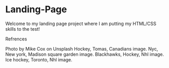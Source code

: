 # Landing-Page
Welcome to my landing page project where I am putting my HTML/CSS skills to the test!


Refrences

Photo by Mike Cox on Unsplash
Hockey, Tomas, Canadians image.
Nyc, New york, Madison square garden image.
Blackhawks, Hockey, Nhl image.
Ice hockey, Toronto, Nhl image.
